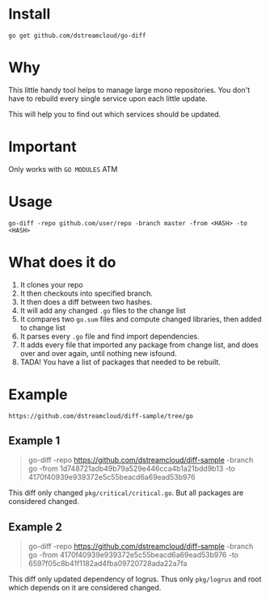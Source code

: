 # Install

`go get github.com/dstreamcloud/go-diff`

# Why

This little handy tool helps to manage large mono repositories. You don't have to rebuild every single service upon each little update.

This will help you to find out which services should be updated.

# Important
Only works with `GO MODULES` ATM

# Usage

`go-diff -repo github.com/user/repo -branch master -from <HASH> -to <HASH>`

# What does it do
1. It clones your repo
2. It then checkouts into specified branch.
3. It then does a diff between two hashes.
4. It will add any changed `.go` files to the change list
5. It compares two `go.sum` files and compute changed libraries, then added to change list
6. It parses every `.go` file and find import dependencies.
7. It adds every file that imported any package from change list, and does over and over again, until nothing new isfound.
8. TADA! You have a list of packages that needed to be rebuilt.

# Example

`https://github.com/dstreamcloud/diff-sample/tree/go`


## Example 1

> go-diff -repo https://github.com/dstreamcloud/diff-sample -branch go -from 1d748721adb49b79a529e446cca4b1a21bdd9b13 -to 4170f40939e939372e5c55beacd6a69ead53b976

This diff only changed `pkg/critical/critical.go`. But all packages are considered changed.

## Example 2
> go-diff -repo https://github.com/dstreamcloud/diff-sample -branch go -from 4170f40939e939372e5c55beacd6a69ead53b976 -to 6597f05c8b41f1182ad4fba09720728ada22a7fa

This diff only updated dependency of logrus. Thus only `pkg/logrus` and root which depends on it are considered changed.
